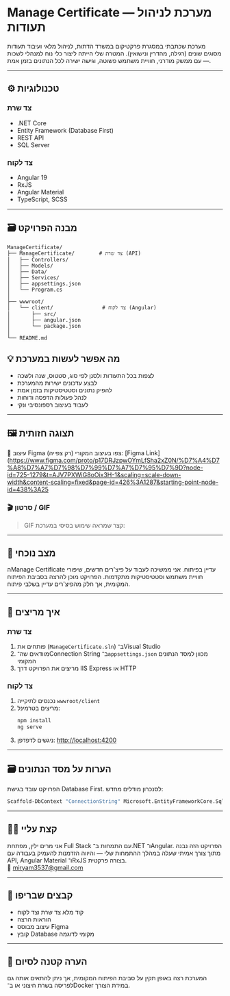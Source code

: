 # Manage Certificate — מערכת לניהול תעודות

מערכת שכתבתי במסגרת פרקטיקום במשרד הדתות,
לניהול מלאי ועיבוד תעודות מסוגים שונים (רגילה, מהדרין ונישואין).
המטרה שלי הייתה ליצור כלי נוח למנהלי לשכות — עם ממשק מודרני,
חוויית משתמש פשוטה, וגישה ישירה לכל הנתונים בזמן אמת.

---

## ⚙️ טכנולוגיות

### צד שרת
- ‎.NET Core 
- Entity Framework (Database First)
- REST API
- SQL Server

### צד לקוח
- Angular 19
- RxJS
- Angular Material
- TypeScript, SCSS

---
## 🗃️ מבנה הפרויקט  

```
ManageCertificate/
├── ManageCertificate/        # צד שרת (API)
│   ├── Controllers/
│   ├── Models/
│   ├── Data/
│   ├── Services/
│   ├── appsettings.json
│   └── Program.cs
│
├── wwwroot/
│   └── client/                # צד לקוח (Angular)
│       ├── src/
│       ├── angular.json
│       └── package.json
│
└── README.md
```


## 💡 מה אפשר לעשות במערכת

- לצפות בכל התעודות ולסנן לפי סוג, סטטוס, שנה ולשכה
- לבצע עדכונים ישירות מהמערכת
- להפיק נתונים וסטטיסטיקות בזמן אמת
- לנהל פעולות הדפסה ודוחות
- לעבוד בעיצוב רספונסיבי ונקי
---
## 🖼️ תצוגה חזותית

🔗 עיצוב Figma
צפו בעיצוב המקורי (רק צפייה): [Figma Link](https://www.figma.com/proto/p17DRJzpwOYmLfSha2xZ0N/%D7%A4%D7%A8%D7%A7%D7%98%D7%99%D7%A7%D7%95%D7%9D?node-id=725-1279&t=AJV7PXWiG8oOix3H-1&scaling=scale-down-width&content-scaling=fixed&page-id=426%3A1287&starting-point-node-id=438%3A25
### 🎬 סרטון / GIF
> GIF קצר שמראה שימוש בסיסי במערכת:

---

## 🚧 מצב נוכחי


הManage Certificate עדיין בפיתוח. אני ממשיכה לעבוד על פיצ'רים חדשים, שיפורי חוויית משתמש וסטטיסטיקות מתקדמות. הפרויקט מוכן להרצה בסביבת הפיתוח המקומית, אך חלק מהפיצ'רים עדיין בשלבי פיתוח.

---

## 🚀 איך מריצים

### צד שרת
1. פותחים את (`ManageCertificate.sln`) ב־Visual Studio
2. מוודאים שה־Connection String ב־`appsettings.json` מכוון למסד הנתונים המקומי
3. מריצים את הפרויקט דרך IIS Express או HTTP

### צד לקוח
1. נכנסים לתיקייה `wwwroot/client`
2. מריצים בטרמינל:
   ```bash
   npm install
   ng serve
   ```
3. ניגשים לדפדפן: [http://localhost:4200](http://localhost:4200)

---

## 🗃️ הערות על מסד הנתונים

הפרויקט עובד בגישת Database First. לסנכרון מודלים מחדש:
```bash
Scaffold-DbContext "ConnectionString" Microsoft.EntityFrameworkCore.SqlServer -OutputDir Models -Force
```

---

## 👩‍💻 קצת עליי

אני מרים ילין, מפתחת Full Stack עם התמחות ב־.NET ו־Angular. הפרויקט הזה נבנה מתוך צורך אמיתי שעלה במהלך ההתמחות שלי — והיווה הזדמנות להעמיק בעבודה עם API, Angular Material ו־RxJS בצורה פרקטית.  
📧 [miryam3537@gmail.com](mailto:miryam3537@gmail.com)

---

## 🧩 קבצים שבריפו

- קוד מלא צד שרת וצד לקוח
- הוראות הרצה
- עיצוב מבוסס Figma
- קובץ Database מקומי לדוגמה

---

## 📝 הערה קטנה לסיום

המערכת רצה באופן תקין על סביבת הפיתוח המקומית, אך ניתן להתאים אותה גם לפריסה בשרת חיצוני או ב־Docker במידת הצורך.
